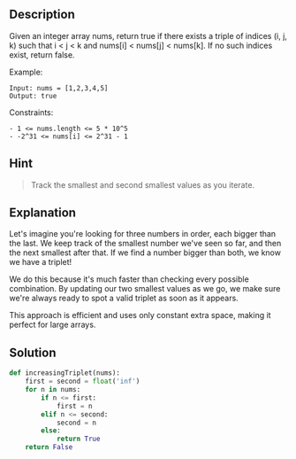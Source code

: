 ## Description

Given an integer array nums, return true if there exists a triple of indices (i, j, k) such that i < j < k and nums[i] < nums[j] < nums[k]. If no such indices exist, return false.

Example:
```
Input: nums = [1,2,3,4,5]
Output: true
```

Constraints:
```
- 1 <= nums.length <= 5 * 10^5
- -2^31 <= nums[i] <= 2^31 - 1
```

## Hint

> Track the smallest and second smallest values as you iterate.

## Explanation

Let's imagine you're looking for three numbers in order, each bigger than the last. We keep track of the smallest number we've seen so far, and then the next smallest after that. If we find a number bigger than both, we know we have a triplet!

We do this because it's much faster than checking every possible combination. By updating our two smallest values as we go, we make sure we're always ready to spot a valid triplet as soon as it appears.

This approach is efficient and uses only constant extra space, making it perfect for large arrays.

## Solution
```python
def increasingTriplet(nums):
    first = second = float('inf')
    for n in nums:
        if n <= first:
            first = n
        elif n <= second:
            second = n
        else:
            return True
    return False
``` 